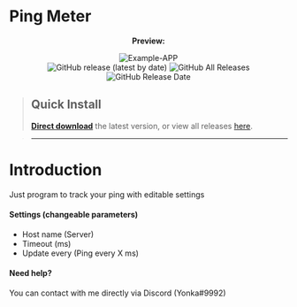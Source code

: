 # Ping Meter
<p align=center style><b>Preview:</b></p>
<div align=center>
 <img alt="Example-APP" src="https://www.linkpicture.com/q/Снимок-экрана-2020-10-13-104732.png">
 <br>
 <img alt="GitHub release (latest by date)" src="https://img.shields.io/github/v/release/yonka2019/PingMeter">
 <img alt="GitHub All Releases" src="https://img.shields.io/github/downloads/yonka2019/PingMeter/total?color=2">
 <img alt="GitHub Release Date" src="https://img.shields.io/github/release-date/yonka2019/PingMeter?color=red&label=latest%20release">
</div>

> ## Quick Install
>
> [**Direct download**](https://github.com/yonka2019/PingMeter/releases/download/v1.0/InternetStatusF.exe) the latest version, or view all releases [here](https://github.com/yonka2019/PingMeter/releases).

> ---





# Introduction
Just program to track your ping with editable settings

#### Settings (changeable parameters)

- Host name (Server)
- Timeout (ms)
- Update every (Ping every X ms)


#### Need help?

You can contact with me directly via Discord (Yonka#9992)


